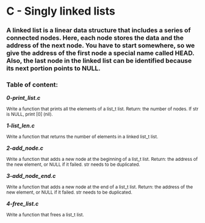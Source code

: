 # C - Singly linked lists
### A linked list is a linear data structure that includes a series of connected nodes. Here, each node stores the data and the address of the next node. You have to start somewhere, so we give the address of the first node a special name called HEAD. Also, the last node in the linked list can be identified because its next portion points to NULL.
### Table of content:
***0-print_list.c***

<sub>Write a function that prints all the elements of a list_t list.
Return: the number of nodes.
If str is NULL, print [0] (nil).</sub>

***1-list_len.c***

<sub>Write a function that returns the number of elements in a linked list_t list.</sub>

***2-add_node.c***

<sub>Write a function that adds a new node at the beginning of a list_t list.
Return: the address of the new element, or NULL if it failed.
str needs to be duplicated.</sub>

***3-add_node_end.c***

<sub>Write a function that adds a new node at the end of a list_t list.
Return: the address of the new element, or NULL if it failed.
str needs to be duplicated.</sub>

***4-free_list.c***

<sub>Write a function that frees a list_t list.</sub>
